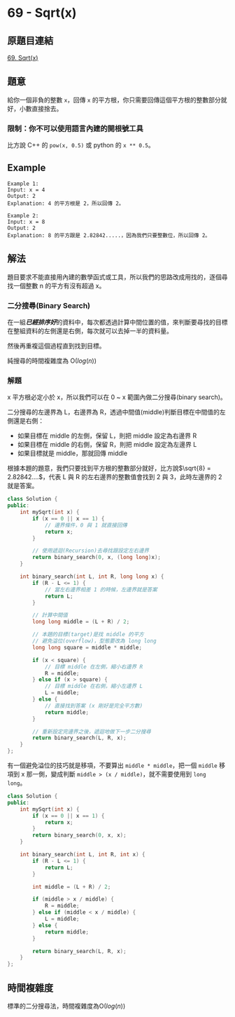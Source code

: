 # 69 - Sqrt(x)

## 原題目連結
[69. Sqrt(x)](https://leetcode.com/problems/sqrtx/description/)

## 題意
給你一個非負的整數 `x`，回傳 `x` 的平方根，你只需要回傳這個平方根的整數部分就好，小數直接捨去。

### 限制：你不可以使用語言內建的開根號工具

比方說 C++ 的 `pow(x, 0.5)` 或 python 的 `x ** 0.5`。

## Example
```
Example 1:
Input: x = 4
Output: 2
Explanation: 4 的平方根是 2，所以回傳 2。

Example 2:
Input: x = 8
Output: 2
Explanation: 8 的平方跟是 2.82842.....，因為我們只要整數位，所以回傳 2。
```

## 解法
題目要求不能直接用內建的數學函式或工具，所以我們的思路改成用找的，逐個尋找一個整數 n 的平方有沒有超過 x。

### 二分搜尋(Binary Search)
在一組***已經排序好***的資料中，每次都透過計算中間位置的值，來判斷要尋找的目標在整組資料的左側還是右側，每次就可以去掉一半的資料量。

然後再重複這個過程直到找到目標。

純搜尋的時間複雜度為 O($log(n)$)

### 解題
x 平方根必定小於 x，所以我們可以在 0 ~ x 範圍內做二分搜尋(binary search)。

二分搜尋的左邊界為 L，右邊界為 R，透過中間值(middle)判斷目標在中間值的左側還是右側：
* 如果目標在 middle 的左側，保留 L，則把 middle 設定為右邊界 R
* 如果目標在 middle 的右側，保留 R，則把 middle 設定為左邊界 L
* 如果目標就是 middle，那就回傳 middle

根據本題的題意，我們只要找到平方根的整數部分就好，比方說$\sqrt{8} = 2.82842....$，代表 L 與 R 的左右邊界的整數值會找到 2 與 3，此時左邊界的 2 就是答案。


```c++
class Solution {
public:
    int mySqrt(int x) {
        if (x == 0 || x == 1) {
            // 邊界條件，0 與 1 就直接回傳
            return x;
        }

        // 使用遞迴(Recursion)去尋找跟設定左右邊界
        return binary_search(0, x, (long long)x);
    }

    int binary_search(int L, int R, long long x) {
        if (R - L <= 1) {
            // 當左右邊界相差 1 的時候，左邊界就是答案
            return L;
        }

        // 計算中間值
        long long middle = (L + R) / 2;

        // 本題的目標(target)是找 middle 的平方
        // 避免溢位(overflow)，型態要改為 long long
        long long square = middle * middle;

        if (x < square) {
            // 目標 middle 在左側，縮小右邊界 R
            R = middle;
        } else if (x > square) {
            // 目標 middle 在右側，縮小左邊界 L
            L = middle;
        } else {
            // 直接找到答案 (x 剛好是完全平方數)
            return middle;
        }

        // 重新設定完邊界之後，遞迴地做下一步二分搜尋
        return binary_search(L, R, x);
    }
};
```
有一個避免溢位的技巧就是移項，不要算出 `middle * middle`，把一個 `middle` 移項到 x 那一側，變成判斷 `middle > (x / middle)`，就不需要使用到 `long long`。

```c++
class Solution {
public:
    int mySqrt(int x) {
        if (x == 0 || x == 1) {
            return x;
        }
        return binary_search(0, x, x);
    }

    int binary_search(int L, int R, int x) {
        if (R - L <= 1) {
            return L;
        }

        int middle = (L + R) / 2;

        if (middle > x / middle) {
            R = middle;
        } else if (middle < x / middle) {
            L = middle;
        } else {
            return middle;
        }

        return binary_search(L, R, x);
    }
};
```

## 時間複雜度
標準的二分搜尋法，時間複雜度為O($log(n)$)